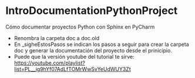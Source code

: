 # IntroDocumentationPythonProject
Cómo documentar proyectos Python con Sphinx en PyCharm

- Renombra la carpeta doc a doc.old
- En _sigheEstosPasos se indican los pasos a seguir para crear la carpeta doc y generar la documentación del proyecto desde el prinicipio.
- Puede que la versión youtube del tutorial te sirve: https://youtube.com/playlist?list=PL__ig9hYf07AdLfTOMrWwSvYeUdWUY3Zt


